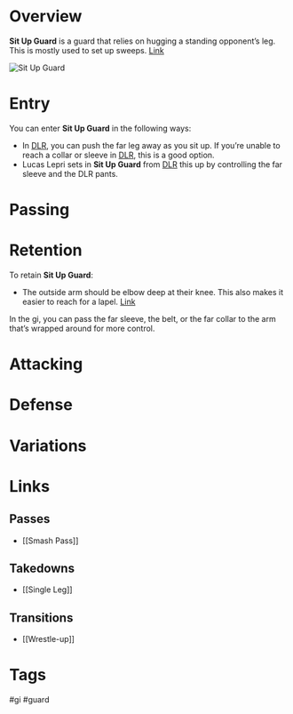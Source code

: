 # Overview
**Sit Up Guard** is a guard that relies on hugging a standing opponent’s leg. This is mostly used to set up sweeps. [Link](https://youjiujitsu.com/if-you-like-half-guard-youll-love-sit-up-guard/)

![Sit Up Guard](https://optimg.submeta.io/uploads/b638d7d9-1323-4ecd-b515-1a4b53f2f745_1666271251932139710.jpg?auto=format&w=3840&q=60)
# Entry
You can enter **Sit Up Guard** in the following ways:
- In [DLR](obsidian://open?vault=BJJ%20Notes&file=Guards%2FDe%20La%20Riva), you can push the far leg away as you sit up. If you’re unable to reach a collar or sleeve in [DLR](obsidian://open?vault=BJJ%20Notes&file=Guards%2FDe%20La%20Riva), this is a good option.
- Lucas Lepri sets in **Sit Up Guard** from [DLR](obsidian://open?vault=BJJ%20Notes&file=Guards%2FDe%20La%20Riva) this up by controlling the far sleeve and the DLR pants.
# Passing

# Retention
To retain **Sit Up Guard**:
- The outside arm should be elbow deep at their knee. This also makes it easier to reach for a lapel. [Link](https://youtu.be/QcyeCLpw4fg?si=O2sl96PmZJFUTUkM&t=154)

In the gi, you can pass the far sleeve, the belt, or the far collar to the arm that’s wrapped around for more control.
# Attacking

# Defense
# Variations

# Links

## Passes
- [[Smash Pass]]
## Takedowns
- [[Single Leg]]
## Transitions
- [[Wrestle-up]]
# Tags
#gi #guard  